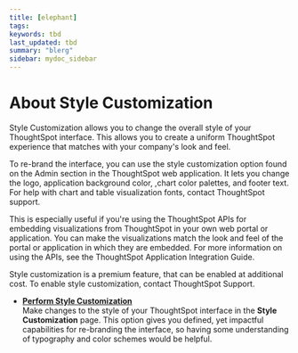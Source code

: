 ```yaml
---
title: [elephant]
tags:
keywords: tbd
last_updated: tbd
summary: "blerg"
sidebar: mydoc_sidebar
---
```

# About Style Customization

Style Customization allows you to change the overall style of your ThoughtSpot interface. This allows you to create a uniform ThoughtSpot experience that matches with your company's look and feel.


To re-brand the interface, you can use the style customization option found on the Admin section in the ThoughtSpot web application. It lets you change the logo, application background color, ,chart color palettes, and footer text. For help with chart and table visualization fonts, contact ThoughtSpot support.

This is especially useful if you're using the ThoughtSpot APIs for embedding visualizations from ThoughtSpot in your own web portal or application. You can make the visualizations match the look and feel of the portal or application in which they are embedded. For more information on using the APIs, see the ThoughtSpot Application Integration Guide.

Style customization is a premium feature, that can be enabled at additional cost. To enable style customization, contact ThoughtSpot Support.


-   **[Perform Style Customization](../../application_integration/custom_branding/perform_style_customization.html)**  
Make changes to the style of your ThoughtSpot interface in the **Style Customization** page. This option gives you defined, yet impactful capabilities for re-branding the interface, so having some understanding of typography and color schemes would be helpful.
